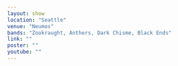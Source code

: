 ```yaml
---
layout: show
location: "Seattle"
venue: "Neumos"
bands: "Zookraught, Anthers, Dark Chisme, Black Ends"
link: ""
poster: ""
youtube: ""
---
```




